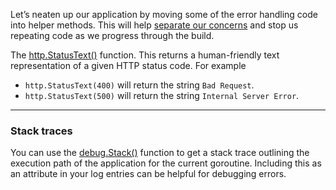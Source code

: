 Let’s neaten up our application by moving some of the error handling code into helper methods. This will help [separate our concerns](https://deviq.com/principles/separation-of-concerns) and stop us repeating code as we progress through the build.

The [http.StatusText()](https://pkg.go.dev/net/http/#StatusText) function. This returns a human-friendly text representation of a given HTTP status code.
For example
- `http.StatusText(400)` will return the string `Bad Request`.
- `http.StatusText(500)` will return the string `Internal Server Error`.

---
### Stack traces
You can use the [debug.Stack()](https://pkg.go.dev/runtime/debug#Stack) function to get a stack trace outlining the execution path of the application for the current goroutine. Including this as an attribute in your log entries can be helpful for debugging errors.
